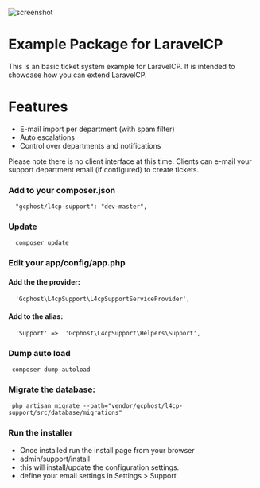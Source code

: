 ![screenshot](http://i.imgur.com/EkP4YaG.png)

# Example Package for LaravelCP
This is an basic ticket system example for LaravelCP. It is intended to showcase how you can extend LaravelCP.

# Features
- E-mail import per department (with spam filter)
- Auto escalations
- Control over departments and notifications

Please note there is no client interface at this time. Clients can e-mail your support department email (if configured) to create tickets.

### Add to your composer.json

      "gcphost/l4cp-support": "dev-master",

### Update

      composer update

### Edit your app/config/app.php

#### Add the the provider:

      'Gcphost\L4cpSupport\L4cpSupportServiceProvider',

#### Add to the alias:

      'Support'	=>	'Gcphost\L4cpSupport\Helpers\Support',
 


### Dump auto load 

     composer dump-autoload
     
### Migrate the database:

     php artisan migrate --path="vendor/gcphost/l4cp-support/src/database/migrations"
     
     
### Run the installer
- Once installed run the install page from your browser
- admin/support/install
- this will install/update the configuration settings.
- define your email settings in Settings > Support
